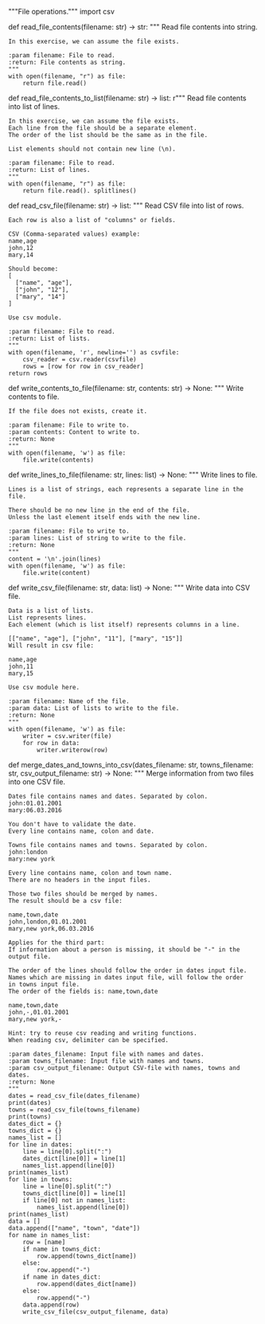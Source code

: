 """File operations."""
import csv


def read_file_contents(filename: str) -> str:
    """
    Read file contents into string.

    In this exercise, we can assume the file exists.

    :param filename: File to read.
    :return: File contents as string.
    """
    with open(filename, "r") as file:
        return file.read()


def read_file_contents_to_list(filename: str) -> list:
    r"""
    Read file contents into list of lines.

    In this exercise, we can assume the file exists.
    Each line from the file should be a separate element.
    The order of the list should be the same as in the file.

    List elements should not contain new line (\n).

    :param filename: File to read.
    :return: List of lines.
    """
    with open(filename, "r") as file:
        return file.read(). splitlines()


def read_csv_file(filename: str) -> list:
    """
    Read CSV file into list of rows.

    Each row is also a list of "columns" or fields.

    CSV (Comma-separated values) example:
    name,age
    john,12
    mary,14

    Should become:
    [
      ["name", "age"],
      ["john", "12"],
      ["mary", "14"]
    ]

    Use csv module.

    :param filename: File to read.
    :return: List of lists.
    """
    with open(filename, 'r', newline='') as csvfile:
        csv_reader = csv.reader(csvfile)
        rows = [row for row in csv_reader]
    return rows


def write_contents_to_file(filename: str, contents: str) -> None:
    """
    Write contents to file.

    If the file does not exists, create it.

    :param filename: File to write to.
    :param contents: Content to write to.
    :return: None
    """
    with open(filename, 'w') as file:
        file.write(contents)


def write_lines_to_file(filename: str, lines: list) -> None:
    """
    Write lines to file.

    Lines is a list of strings, each represents a separate line in the file.

    There should be no new line in the end of the file.
    Unless the last element itself ends with the new line.

    :param filename: File to write to.
    :param lines: List of string to write to the file.
    :return: None
    """
    content = '\n'.join(lines)
    with open(filename, 'w') as file:
        file.write(content)


def write_csv_file(filename: str, data: list) -> None:
    """
    Write data into CSV file.

    Data is a list of lists.
    List represents lines.
    Each element (which is list itself) represents columns in a line.

    [["name", "age"], ["john", "11"], ["mary", "15"]]
    Will result in csv file:

    name,age
    john,11
    mary,15

    Use csv module here.

    :param filename: Name of the file.
    :param data: List of lists to write to the file.
    :return: None
    """
    with open(filename, 'w') as file:
        writer = csv.writer(file)
        for row in data:
            writer.writerow(row)


def merge_dates_and_towns_into_csv(dates_filename: str, towns_filename: str, csv_output_filename: str) -> None:
    """
    Merge information from two files into one CSV file.

    Dates file contains names and dates. Separated by colon.
    john:01.01.2001
    mary:06.03.2016

    You don't have to validate the date.
    Every line contains name, colon and date.

    Towns file contains names and towns. Separated by colon.
    john:london
    mary:new york

    Every line contains name, colon and town name.
    There are no headers in the input files.

    Those two files should be merged by names.
    The result should be a csv file:

    name,town,date
    john,london,01.01.2001
    mary,new york,06.03.2016

    Applies for the third part:
    If information about a person is missing, it should be "-" in the output file.

    The order of the lines should follow the order in dates input file.
    Names which are missing in dates input file, will follow the order
    in towns input file.
    The order of the fields is: name,town,date

    name,town,date
    john,-,01.01.2001
    mary,new york,-

    Hint: try to reuse csv reading and writing functions.
    When reading csv, delimiter can be specified.

    :param dates_filename: Input file with names and dates.
    :param towns_filename: Input file with names and towns.
    :param csv_output_filename: Output CSV-file with names, towns and dates.
    :return: None
    """
    dates = read_csv_file(dates_filename)
    print(dates)
    towns = read_csv_file(towns_filename)
    print(towns)
    dates_dict = {}
    towns_dict = {}
    names_list = []
    for line in dates:
        line = line[0].split(":")
        dates_dict[line[0]] = line[1]
        names_list.append(line[0])
    print(names_list)
    for line in towns:
        line = line[0].split(":")
        towns_dict[line[0]] = line[1]
        if line[0] not in names_list:
            names_list.append(line[0])
    print(names_list)
    data = []
    data.append(["name", "town", "date"])
    for name in names_list:
        row = [name]
        if name in towns_dict:
            row.append(towns_dict[name])
        else:
            row.append("-")
        if name in dates_dict:
            row.append(dates_dict[name])
        else:
            row.append("-")
        data.append(row)
        write_csv_file(csv_output_filename, data)
